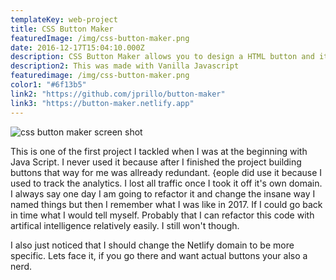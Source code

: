 ```yaml
---
templateKey: web-project
title: CSS Button Maker
featuredImage: /img/css-button-maker.png
date: 2016-12-17T15:04:10.000Z
description: CSS Button Maker allows you to design a HTML button and it prints out the css for you. 
description2: This was made with Vanilla Javascript 
featuredimage: /img/css-button-maker.png
color1: "#6f13b5"
link2: "https://github.com/jprillo/button-maker"
link3: "https://button-maker.netlify.app"
---
```


![css button maker screen shot](/img/css-button-maker.png)

This is one of the first project I tackled when I was at the beginning with Java Script. I never used it because after I finished the project building buttons that way for me was allready redundant. {eople did use it because I used to track the analytics. I lost all traffic once I took it off it's own domain. I always say one day I am going to refactor it and change the insane way I named things but then I remember what I was like in 2017. If I could go back in time what I would tell myself. Probably that I can refactor this code with artifical intelligence relatively easily. I still won't though.  

I also just noticed that I should change the Netlify domain to be more specific. Lets face it, if you go there and want actual buttons your also a nerd. 